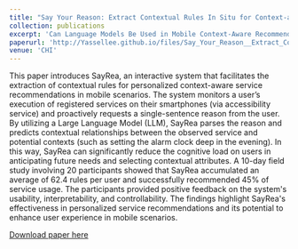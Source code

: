 ```yaml
---
title: "Say Your Reason: Extract Contextual Rules In Situ for Context-aware Service Recommendation"
collection: publications
excerpt: 'Can Language Models Be Used in Mobile Context-Aware Recommender System?'
paperurl: 'http://Yassellee.github.io/files/Say_Your_Reason__Extract_Contextual_Rules_In_Situ_for_Context_aware_Service_Recommendation.pdf'
venue: 'CHI'
---
```

This paper introduces SayRea, an interactive system that facilitates the extraction of contextual rules for personalized context-aware service recommendations in mobile scenarios. The system monitors a user’s execution of registered services on their smartphones (via accessibility service) and proactively requests a single-sentence reason from the user. By utilizing a Large Language Model (LLM), SayRea parses the reason and predicts contextual relationships between the observed service and potential contexts (such as setting the alarm clock deep in the evening). In this way, SayRea can significantly reduce the cognitive load on users in anticipating future needs and selecting contextual attributes. A 10-day field study involving 20 participants showed that SayRea accumulated an average of 62.4 rules per user and successfully recommended 45% of service usage. The participants provided positive feedback on the system's usability, interpretability, and controllability. The findings highlight SayRea's effectiveness in personalized service recommendations and its potential to enhance user experience in mobile scenarios.

[Download paper here](http://Yassellee.github.io/files/Say_Your_Reason__Extract_Contextual_Rules_In_Situ_for_Context_aware_Service_Recommendation.pdf)